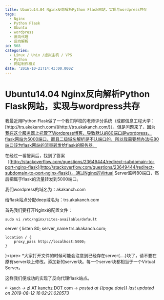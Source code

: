 ```yaml
---
title: Ubuntu14.04 Nginx反向解析Python Flask网站，实现与wordpress共存
tags:
  - Nginx
  - Python Flask
  - Ubuntu
  - wordpress
  - 反向代理
  - 反向解析
id: 568
categories:
  - Linux / Unix /虚拟主机 / VPS
  - Python
  - 网站制作相关
date: '2016-10-21T14:43:00.000Z'
---
```


# Ubuntu14.04 Nginx反向解析Python Flask网站，实现与wordpress共存

我最近用Python Flask做了一个我们学校的老师评分系统（成都信息工程大学：[http://trs.akakanch.com/](http://trs.akakanch.com/)），但是问题来了，因为我在这个服务器上托管了Wordpress博客，导致默认的80端口是wordpress，flask网站为5000端口，而且二级域名解析是不认端口的，所以我需要想办法把80端口该为flask网站的流量转发给flask的服务器。

在经过一番搜索后，找到了答案（[http://stackoverflow.com/questions/23649444/redirect-subdomain-to-port-nginx-flask](http://stackoverflow.com/questions/23649444/redirect-subdomain-to-port-nginx-flask)）。通过Nginx的Virtual Server监听80端口，然后把属于flask的流量转发到5000端口。

我们wordpress的域名为：akakanch.com

给flask站点分配deep域名为：trs.akakanch.com

首先我们要打开Nginx的配置文件：

```
sudo vi /etc/nginx/sites-available/default
```

server { listen 80; server\_name trs.akakanch.com;

```text
location / {
    proxy_pass http://localhost:5000;
}   
```

}&lt;/pre&gt; \*大家打开文件的时候可能会注意到已经存在server{....}块了，请不要在原有server块上修改。添加新的server块。每一个server块都相当于一个Virtual Server。

这样我们便成功的实现了反向代理flask站点。



`© kanch` → [zl AT kanchz DOT com](kanchisme@gmail.com) → _posted at {{page.date}}_
_last updated on 2019-08-12 16:02:21.020573_